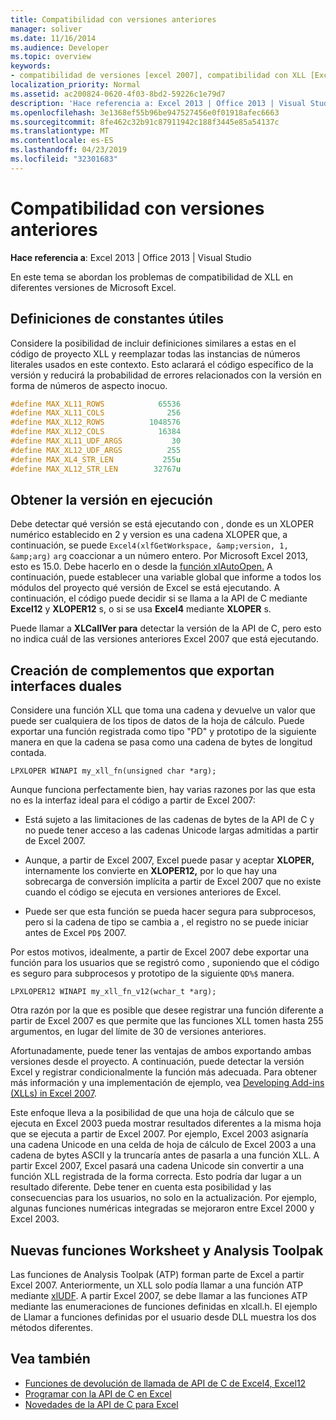 ```yaml
---
title: Compatibilidad con versiones anteriores
manager: soliver
ms.date: 11/16/2014
ms.audience: Developer
ms.topic: overview
keywords:
- compatibilidad de versiones [excel 2007], compatibilidad con XLL [Excel 2007],compatibilidad con versiones anteriores [Excel 2007]
localization_priority: Normal
ms.assetid: ac200824-0620-4f03-8bd2-59226c1e79d7
description: 'Hace referencia a: Excel 2013 | Office 2013 | Visual Studio'
ms.openlocfilehash: 3e1368ef55b96be947527456e0f01918afec6663
ms.sourcegitcommit: 8fe462c32b91c87911942c188f3445e85a54137c
ms.translationtype: MT
ms.contentlocale: es-ES
ms.lasthandoff: 04/23/2019
ms.locfileid: "32301683"
---
```

# <a name="backward-compatibility"></a>Compatibilidad con versiones anteriores

**Hace referencia a**: Excel 2013 | Office 2013 | Visual Studio 
  
En este tema se abordan los problemas de compatibilidad de XLL en diferentes versiones de Microsoft Excel.
  
## <a name="useful-constant-definitions"></a>Definiciones de constantes útiles

Considere la posibilidad de incluir definiciones similares a estas en el código de proyecto XLL y reemplazar todas las instancias de números literales usados en este contexto. Esto aclarará el código específico de la versión y reducirá la probabilidad de errores relacionados con la versión en forma de números de aspecto inocuo.
  
```cpp
#define MAX_XL11_ROWS            65536
#define MAX_XL11_COLS              256
#define MAX_XL12_ROWS          1048576
#define MAX_XL12_COLS            16384
#define MAX_XL11_UDF_ARGS           30
#define MAX_XL12_UDF_ARGS          255
#define MAX_XL4_STR_LEN           255u
#define MAX_XL12_STR_LEN        32767u
```

## <a name="getting-the-running-version"></a>Obtener la versión en ejecución

Debe detectar qué versión se está ejecutando con , donde es un XLOPER numérico establecido en 2 y version es una cadena XLOPER que, a continuación, se puede `Excel4(xlfGetWorkspace, &amp;version, 1, &amp;arg)` `arg` coaccionar a un número entero.   Por Microsoft Excel 2013, esto es 15.0. Debe hacerlo en o desde la [función xlAutoOpen.](xlautoopen.md) A continuación, puede establecer una variable global que informe a todos los módulos del proyecto qué versión de Excel se está ejecutando. A continuación, el código puede decidir si se llama a la API de C mediante **Excel12** y **XLOPER12** s, o si se usa **Excel4** mediante **XLOPER** s.
  
Puede llamar a **XLCallVer para** detectar la versión de la API de C, pero esto no indica cuál de las versiones anteriores Excel 2007 que está ejecutando. 
  
## <a name="creating-add-ins-that-export-dual-interfaces"></a>Creación de complementos que exportan interfaces duales

Considere una función XLL que toma una cadena y devuelve un valor que puede ser cualquiera de los tipos de datos de la hoja de cálculo. Puede exportar una función registrada como tipo "PD" y prototipo de la siguiente manera en que la cadena se pasa como una cadena de bytes de longitud contada.
  
`LPXLOPER WINAPI my_xll_fn(unsigned char *arg);`
  
Aunque funciona perfectamente bien, hay varias razones por las que esta no es la interfaz ideal para el código a partir de Excel 2007:
  
- Está sujeto a las limitaciones de las cadenas de bytes de la API de C y no puede tener acceso a las cadenas Unicode largas admitidas a partir de Excel 2007.
    
- Aunque, a partir de Excel 2007, Excel puede pasar y aceptar **XLOPER,** internamente los convierte en **XLOPER12,** por lo que hay una sobrecarga de conversión implícita a partir de Excel 2007 que no existe cuando el código se ejecuta en versiones anteriores de Excel.
    
- Puede ser que esta función se pueda hacer segura para subprocesos, pero si la cadena de tipo se cambia a , el registro no se puede iniciar antes de Excel `PD$` 2007.
    
Por estos motivos, idealmente, a partir de Excel 2007 debe exportar una función para los usuarios que se registró como , suponiendo que el código es seguro para subprocesos y prototipo de la siguiente `QD%$` manera.
  
`LPXLOPER12 WINAPI my_xll_fn_v12(wchar_t *arg);`
  
Otra razón por la que es posible que desee registrar una función diferente a partir de Excel 2007 es que permite que las funciones XLL tomen hasta 255 argumentos, en lugar del límite de 30 de versiones anteriores.
  
Afortunadamente, puede tener las ventajas de ambos exportando ambas versiones desde el proyecto. A continuación, puede detectar la versión Excel y registrar condicionalmente la función más adecuada. Para obtener más información y una implementación de ejemplo, vea [Developing Add-ins (XLLs) in Excel 2007](https://msdn.microsoft.com/library/aa730920.aspx).
  
Este enfoque lleva a la posibilidad de que una hoja de cálculo que se ejecuta en Excel 2003 pueda mostrar resultados diferentes a la misma hoja que se ejecuta a partir de Excel 2007. Por ejemplo, Excel 2003 asignaría una cadena Unicode en una celda de hoja de cálculo de Excel 2003 a una cadena de bytes ASCII y la truncaría antes de pasarla a una función XLL. A partir Excel 2007, Excel pasará una cadena Unicode sin convertir a una función XLL registrada de la forma correcta. Esto podría dar lugar a un resultado diferente. Debe tener en cuenta esta posibilidad y las consecuencias para los usuarios, no solo en la actualización. Por ejemplo, algunas funciones numéricas integradas se mejoraron entre Excel 2000 y Excel 2003.
  
## <a name="new-worksheet-functions-and-analysis-toolpak-functions"></a>Nuevas funciones Worksheet y Analysis Toolpak

Las funciones de Analysis Toolpak (ATP) forman parte de Excel a partir Excel 2007. Anteriormente, un XLL solo podía llamar a una función ATP mediante [xlUDF](xludf.md). A partir Excel 2007, se debe llamar a las funciones ATP mediante las enumeraciones de funciones definidas en xlcall.h. El ejemplo de Llamar a funciones definidas por el usuario desde DLL muestra los dos métodos diferentes.
  
## <a name="see-also"></a>Vea también

- [Funciones de devolución de llamada de API de C de Excel4, Excel12](c-api-callback-functions-excel4-excel12.md) 
- [Programar con la API de C en Excel](programming-with-the-c-api-in-excel.md)
- [Novedades de la API de C para Excel](what-s-new-in-the-c-api-for-excel.md)

